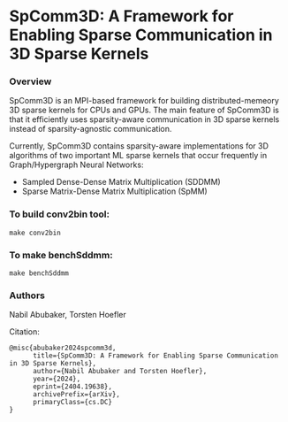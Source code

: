 # SpComm3D: A Framework for Enabling Sparse Communication in 3D Sparse Kernels  

### Overview  
SpComm3D is an MPI-based framework for building distributed-memeory 3D sparse kernels for CPUs and GPUs. The main feature of SpComm3D is that it efficiently uses sparsity-aware communication in 3D sparse kernels instead of sparsity-agnostic communication.

Currently, SpComm3D contains sparsity-aware implementations for 3D algorithms of two important ML sparse kernels that occur frequently in Graph/Hypergraph Neural Networks:
- Sampled Dense-Dense Matrix Multiplication (SDDMM)
- Sparse Matrix-Dense Matrix Multiplication (SpMM)

### To build conv2bin tool:  
```
make conv2bin
```

### To make benchSddmm:  
``` 
make benchSddmm  
```


### Authors  
Nabil Abubaker, Torsten Hoefler

Citation:  

```
@misc{abubaker2024spcomm3d,
      title={SpComm3D: A Framework for Enabling Sparse Communication in 3D Sparse Kernels}, 
      author={Nabil Abubaker and Torsten Hoefler},
      year={2024},
      eprint={2404.19638},
      archivePrefix={arXiv},
      primaryClass={cs.DC}
}
```
